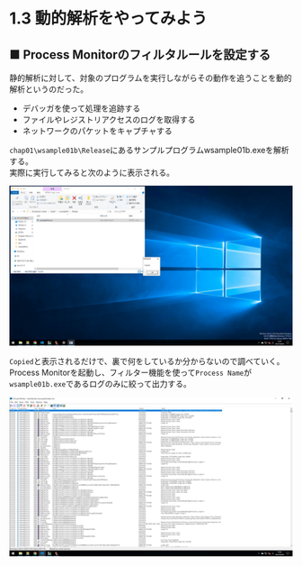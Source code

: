 # 1.3 動的解析をやってみよう
## ■ Process Monitorのフィルタルールを設定する
静的解析に対して、対象のプログラムを実行しながらその動作を追うことを動的解析というのだった。  
- デバッガを使って処理を追跡する
- ファイルやレジストリアクセスのログを取得する
- ネットワークのパケットをキャプチャする

`chap01\wsample01b\Release`にあるサンプルプログラムwsample01b.exeを解析する。  
実際に実行してみると次のように表示される。  
  
![1-3-1](./images/1-3-1.png)
  
`Copied`と表示されるだけで、裏で何をしているか分からないので調べていく。  
Process Monitorを起動し、フィルター機能を使って`Process Name`が`wsample01b.exe`であるログのみに絞って出力する。  
  
![1-3-2](./images/1-3-2.png)
  

